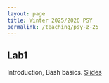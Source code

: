 ```yaml
---
layout: page
title: Winter 2025/2026 PSY
permalink: /teaching/psy-z-25
---
```


## Lab1
Introduction, Bash basics. [Slides](../../assets/PSY-Sem1.pdf)
